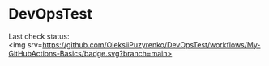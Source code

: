 # DevOpsTest
Last check status: <br>
<img srv=https://github.com/OleksiiPuzyrenko/DevOpsTest/workflows/My-GitHubActions-Basics/badge.svg?branch=main><br>
